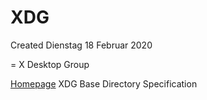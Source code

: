 # XDG
Created Dienstag 18 Februar 2020

= X Desktop Group

[Homepage](https://specifications.freedesktop.org/basedir-spec/basedir-spec-latest.html)
XDG Base Directory Specification

